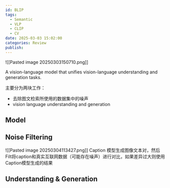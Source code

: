 ```yaml
---
id: BLIP
tags:
  - Semantic
  - VLP
  - CLIP
  - CV
date: 2025-03-03 15:02:00
categories: Review
publish:
---
```

![[Pasted image 20250303150710.png]]

A vision-language model that unifies vision-language understanding and generation tasks.

主要分为两块工作：
- 去除图文检索所使用的数据集中的噪声
- vision language understanding and generation

## Model


## Noise Filtering
![[Pasted image 20250304113427.png]]
Caption 模型生成图像文本对，然后Filt将caption和真实互联网数据（可能存在噪声）进行对比，如果差异过大则使用Caption模型生成的结果

## Understanding & Generation



